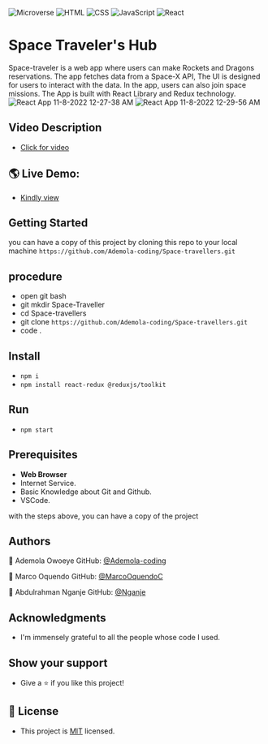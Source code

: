 ![Microverse](https://img.shields.io/badge/Microverse-blueviolet) ![HTML](https://img.shields.io/badge/-HTML-orange) ![CSS](https://img.shields.io/badge/-CSS-blue) ![JavaScript](https://img.shields.io/badge/-JavaScript-yellow) ![React](https://img.shields.io/badge/-React-61DAFB?style=flat-square&logo=react&logoColor=ffffff)

# Space Traveler's Hub
Space-traveler is a web app where users can make Rockets and Dragons reservations. The app fetches data from a Space-X API, The UI is designed for users to interact with the data. In the app, users can also join space missions. The App is built with React Library and Redux technology.
![React App 11-8-2022 12-27-38 AM](https://user-images.githubusercontent.com/96092850/200437432-71a09967-f0d6-40ee-bde5-01aa1bbf8b20.png)
![React App 11-8-2022 12-29-56 AM](https://user-images.githubusercontent.com/96092850/200437439-7772bdbe-3f32-406d-a3ef-b4cd2c90c7f6.png)

## Video Description

- [Click for video](https://boisterous-pony-23a86f.netlify.app/)

## 🌎 Live Demo:

- [Kindly view](https://boisterous-pony-23a86f.netlify.app/)

## Getting Started

you can have a copy of this project by cloning this repo to your local machine
`https://github.com/Ademola-coding/Space-travellers.git`

## procedure
- open git bash
- git mkdir Space-Traveller
- cd Space-travellers
- git clone ` https://github.com/Ademola-coding/Space-travellers.git `
- code .

## Install
 
 - `npm i`
 - `npm install react-redux @reduxjs/toolkit`
 
## Run
 - `npm start`

## Prerequisites

- **Web Browser**
- Internet Service. 
- Basic Knowledge about Git and Github.
- VSCode.

with the steps above, you can have a copy of the project 

## Authors

 👤 Ademola Owoeye
GitHub: [@Ademola-coding](https://github.com/Ademola-coding)

 👤 Marco Oquendo
 GitHub: [@MarcoOquendoC](https://github.com/MarcoOquendoC)

 👤 Abdulrahman Nganje
GitHub: [@Nganje](https://github.com/asnganje)

## Acknowledgments

- I'm immensely grateful to all the people whose code I used.

## Show your support
- Give a ⭐️ if you like this project!

## 📝 License
- This project is [MIT](./LICENSE) licensed.
